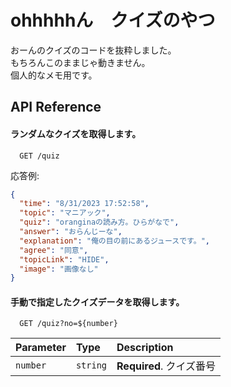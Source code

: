 
# ohhhhhん　クイズのやつ

おーんのクイズのコードを抜粋しました。
\
もちろんこのままじゃ動きません。
\
個人的なメモ用です。



## API Reference

#### ランダムなクイズを取得します。

```http
  GET /quiz
```

応答例:
```json
{
  "time": "8/31/2023 17:52:58",
  "topic": "マニアック",
  "quiz": "oranginaの読み方。ひらがなで",
  "answer": "おらんじーな",
  "explanation": "俺の目の前にあるジュースです。",
  "agree": "同意",
  "topicLink": "HIDE",
  "image": "画像なし"
}
```



#### 手動で指定したクイズデータを取得します。

```http
  GET /quiz?no=${number}
```

| Parameter | Type     | Description                       |
| :-------- | :------- | :-------------------------------- |
| `number`      | `string` | **Required**. クイズ番号 |



